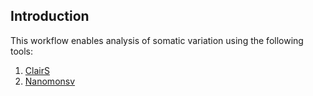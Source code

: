 ## Introduction

This workflow enables analysis of somatic variation using the following tools:
1. [ClairS](https://github.com/HKU-BAL/ClairS)
2. [Nanomonsv](https://github.com/friend1ws/nanomonsv)

